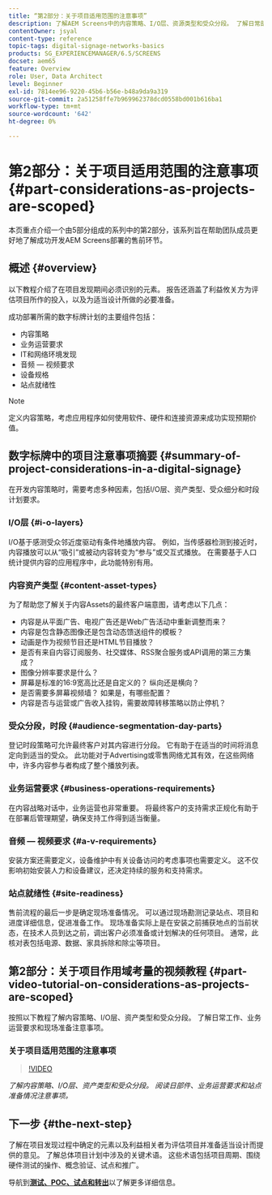 ```yaml
---
title: “第2部分：关于项目适用范围的注意事项”
description: 了解AEM Screens中的内容策略、I/O层、资源类型和受众分段。 了解日常部件、业务运营要求和站点准备注意事项。
contentOwner: jsyal
content-type: reference
topic-tags: digital-signage-networks-basics
products: SG_EXPERIENCEMANAGER/6.5/SCREENS
docset: aem65
feature: Overview
role: User, Data Architect
level: Beginner
exl-id: 7814ee96-9220-45b6-b56e-b48a9da9a319
source-git-commit: 2a51258ffe7b969962378dcd0558bd001b616ba1
workflow-type: tm+mt
source-wordcount: '642'
ht-degree: 0%

---
```


# 第2部分：关于项目适用范围的注意事项 {#part-considerations-as-projects-are-scoped}

本页重点介绍一个由5部分组成的系列中的第2部分，该系列旨在帮助团队成员更好地了解成功开发AEM Screens部署的售前环节。

## 概述 {#overview}

以下教程介绍了在项目发现期间必须识别的元素。 报告还涵盖了利益攸关方为评估项目所作的投入，以及为适当设计所做的必要准备。

成功部署所需的数字标牌计划的主要组件包括：

* 内容策略
* 业务运营要求
* IT和网络环境发现
* 音频 — 视频要求
* 设备规格
* 站点就绪性

>[!NOTE]
>
>定义内容策略，考虑应用程序如何使用软件、硬件和连接资源来成功实现预期价值。

## 数字标牌中的项目注意事项摘要 {#summary-of-project-considerations-in-a-digital-signage}

在开发内容策略时，需要考虑多种因素，包括I/O层、资产类型、受众细分和时段计划要求。

### I/O层 {#i-o-layers}

I/O基于感测受众邻近度驱动有条件地播放内容。 例如，当传感器检测到接近时，内容播放可以从“吸引”或被动内容转变为“参与”或交互式播放。 在需要基于人口统计提供内容的应用程序中，此功能特别有用。

### 内容资产类型 {#content-asset-types}

为了帮助您了解关于内容Assets的最终客户端意图，请考虑以下几点：

* 内容是从平面广告、电视广告还是Web广告活动中重新调整而来？
* 内容是包含静态图像还是包含动态馈送组件的模板？
* 动画是作为视频节目还是HTML节目播放？
* 是否有来自内容订阅服务、社交媒体、RSS聚合服务或API调用的第三方集成？
* 图像分辨率要求是什么？
* 屏幕是标准的16:9宽高比还是自定义的？ 纵向还是横向？
* 是否需要多屏幕视频墙？ 如果是，有哪些配置？
* 内容是否与运营或广告收入挂钩，需要故障转移策略以防止停机？

### 受众分段，时段 {#audience-segmentation-day-parts}

登记时段策略可允许最终客户对其内容进行分段。 它有助于在适当的时间将消息定向到适当的受众。 此功能对于Advertising或零售网络尤其有效，在这些网络中，许多内容参与者构成了整个播放列表。

### 业务运营要求 {#business-operations-requirements}

在内容战略对话中，业务运营也非常重要。 将最终客户的支持需求正规化有助于在部署后管理期望，确保支持工作得到适当衡量。

### 音频 — 视频要求 {#a-v-requirements}

安装方案还需要定义，设备维护中有关设备访问的考虑事项也需要定义。 这不仅影响初始安装人力和设备建议，还决定持续的服务和支持需求。

### 站点就绪性 {#site-readiness}

售前流程的最后一步是确定现场准备情况。 可以通过现场勘测记录站点、项目和进度详细信息，促进准备工作。 现场准备实际上是在安装之前捕获地点的当前状态，在技术人员到达之前，调出客户必须准备或计划解决的任何项目。 通常，此核对表包括电源、数据、家具拆除和除尘等项目。

## 第2部分：关于项目作用域考量的视频教程 {#part-video-tutorial-on-considerations-as-projects-are-scoped}

按照以下教程了解内容策略、I/O层、资产类型和受众分段。 了解日常工作、业务运营要求和现场准备注意事项。

### 关于项目适用范围的注意事项

>[!VIDEO](https://video.tv.adobe.com/v/28380)

*了解内容策略、I/O层、资产类型和受众分段。 阅读日部件、业务运营要求和站点准备情况注意事项。*

## 下一步 {#the-next-step}

了解在项目发现过程中确定的元素以及利益相关者为评估项目并准备适当设计而提供的意见。 了解总体项目计划中涉及的关键术语。 这些术语包括项目周期、围绕硬件测试的操作、概念验证、试点和推广。

导航到&#x200B;**[测试、POC、试点和转出](testing-pocs-pilots-rollouts.md)**&#x200B;以了解更多详细信息。
